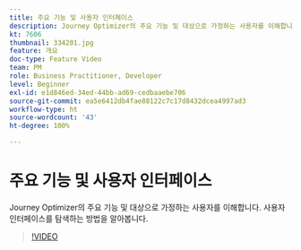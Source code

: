 ```yaml
---
title: 주요 기능 및 사용자 인터페이스
description: Journey Optimizer의 주요 기능 및 대상으로 가정하는 사용자를 이해합니다. 사용자 인터페이스를 탐색하는 방법을 알아봅니다.
kt: 7606
thumbnail: 334201.jpg
feature: 개요
doc-type: Feature Video
team: PM
role: Business Practitioner, Developer
level: Beginner
exl-id: e1d846ed-34ed-44bb-ad69-cedbaaebe706
source-git-commit: ea5e6412db4fae88122c7c17d8432dcea4997ad3
workflow-type: ht
source-wordcount: '43'
ht-degree: 100%

---
```


# 주요 기능 및 사용자 인터페이스

Journey Optimizer의 주요 기능 및 대상으로 가정하는 사용자를 이해합니다. 사용자 인터페이스를 탐색하는 방법을 알아봅니다.

>[!VIDEO](https://video.tv.adobe.com/v/334201?quality=12)
